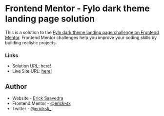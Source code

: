 # Frontend Mentor - Fylo dark theme landing page solution

This is a solution to the [Fylo dark theme landing page challenge on Frontend Mentor](https://www.frontendmentor.io/challenges/fylo-dark-theme-landing-page-5ca5f2d21e82137ec91a50fd). Frontend Mentor challenges help you improve your coding skills by building realistic projects. 


### Links

- Solution URL: [here!](https://github.com/erick-sk/fylo-dark-theme-landing-page-challenge)
- Live Site URL: [here!](https://wizardly-bardeen-d82fac.netlify.app)


## Author

- Website - [Erick Saavedra](https://www.ericksaavedra.dev)
- Frontend Mentor - [@erick-sk](https://www.frontendmentor.io/profile/erick-sk)
- Twitter - [@ericksk_](https://www.twitter.com/ericksk_)

